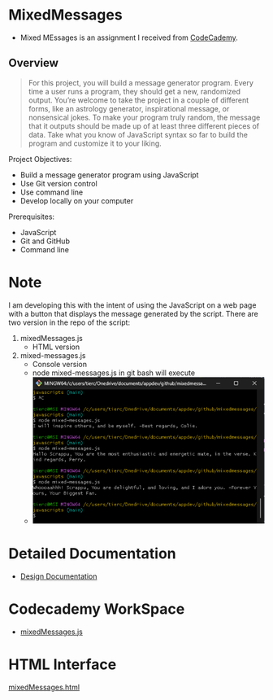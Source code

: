 # MixedMessages

- Mixed MEssages is an assignment I received from [CodeCademy](https://www.codecademy.com/).

## Overview

>For this project, you will build a message generator program. Every time a user runs a program, they should get a new, randomized output. You’re welcome to take the project in a couple of different forms, like an astrology generator, inspirational message, or nonsensical jokes. To make your program truly random, the message that it outputs should be made up of at least three different pieces of data. Take what you know of JavaScript syntax so far to build the program and customize it to your liking.

Project Objectives:
- Build a message generator program using JavaScript
- Use Git version control
- Use command line
- Develop locally on your computer

Prerequisites:
- JavaScript
- Git and GitHub
- Command line

# Note

I am developing this with the intent of using the JavaScript on a web page with a button that displays the message generated by the script. There are two version in the repo of the script:

1. mixedMessages.js
    - HTML version
2. mixed-messages.js
    - Console version
    - node mixed-messages.js in git bash will execute
    - ![Image of GitBash running script](resources/img/gitBash_mixed-messages.png)

# Detailed Documentation

- [Design Documentation](Documentation/design.md)

# Codecademy WorkSpace

- [mixedMessages.js](https://www.codecademy.com/workspaces/660588b0b846a99dc687fa86)

# HTML Interface
[mixedMessages.html](mixedMessages.html)